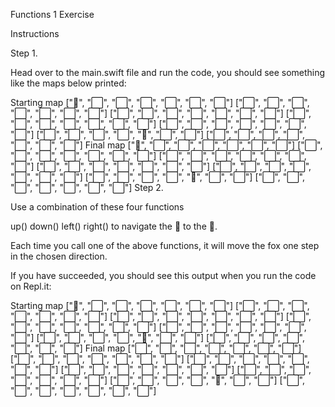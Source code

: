 Functions 1 Exercise

Instructions

Step 1.

Head over to the main.swift file and run the code, you should see something like the maps below printed:

Starting map
["🦊", "⬜️", "⬜️", "⬜️", "⬜️", "⬜️", "⬜️"]
["⬜️", "⬜️", "⬜️", "⬜️", "⬜️", "⬜️", "⬜️"]
["⬜️", "⬜️", "⬜️", "⬜️", "⬜️", "⬜️", "⬜️"]
["⬜️", "⬜️", "⬜️", "⬜️", "⬜️", "⬜️", "⬜️"]
["⬜️", "⬜️", "⬜️", "⬜️", "⬜️", "⬜️", "⬜️"]
["⬜️", "⬜️", "⬜️", "⬜️", "🌽", "⬜️", "⬜️"]
["⬜️", "⬜️", "⬜️", "⬜️", "⬜️", "⬜️", "⬜️"]
Final map
["🦊", "⬜️", "⬜️", "⬜️", "⬜️", "⬜️", "⬜️"]
["⬜️", "⬜️", "⬜️", "⬜️", "⬜️", "⬜️", "⬜️"]
["⬜️", "⬜️", "⬜️", "⬜️", "⬜️", "⬜️", "⬜️"]
["⬜️", "⬜️", "⬜️", "⬜️", "⬜️", "⬜️", "⬜️"]
["⬜️", "⬜️", "⬜️", "⬜️", "⬜️", "⬜️", "⬜️"]
["⬜️", "⬜️", "⬜️", "⬜️", "🌽", "⬜️", "⬜️"]
["⬜️", "⬜️", "⬜️", "⬜️", "⬜️", "⬜️", "⬜️"]
Step 2.

Use a combination of these four functions

up()
down()
left()
right()
to navigate the 🦊 to the 🌽.

Each time you call one of the above functions, it will move the fox one step in the chosen direction.

If you have succeeded, you should see this output when you run the code on Repl.it:

Starting map
["🦊", "⬜️", "⬜️", "⬜️", "⬜️", "⬜️", "⬜️"]
["⬜️", "⬜️", "⬜️", "⬜️", "⬜️", "⬜️", "⬜️"]
["⬜️", "⬜️", "⬜️", "⬜️", "⬜️", "⬜️", "⬜️"]
["⬜️", "⬜️", "⬜️", "⬜️", "⬜️", "⬜️", "⬜️"]
["⬜️", "⬜️", "⬜️", "⬜️", "⬜️", "⬜️", "⬜️"]
["⬜️", "⬜️", "⬜️", "⬜️", "🌽", "⬜️", "⬜️"]
["⬜️", "⬜️", "⬜️", "⬜️", "⬜️", "⬜️", "⬜️"]
Final map
["⬜️", "⬜️", "⬜️", "⬜️", "⬜️", "⬜️", "⬜️"]
["⬜️", "⬜️", "⬜️", "⬜️", "⬜️", "⬜️", "⬜️"]
["⬜️", "⬜️", "⬜️", "⬜️", "⬜️", "⬜️", "⬜️"]
["⬜️", "⬜️", "⬜️", "⬜️", "⬜️", "⬜️", "⬜️"]
["⬜️", "⬜️", "⬜️", "⬜️", "⬜️", "⬜️", "⬜️"]
["⬜️", "⬜️", "⬜️", "⬜️", "🦊", "⬜️", "⬜️"]
["⬜️", "⬜️", "⬜️", "⬜️", "⬜️", "⬜️", "⬜️"]
